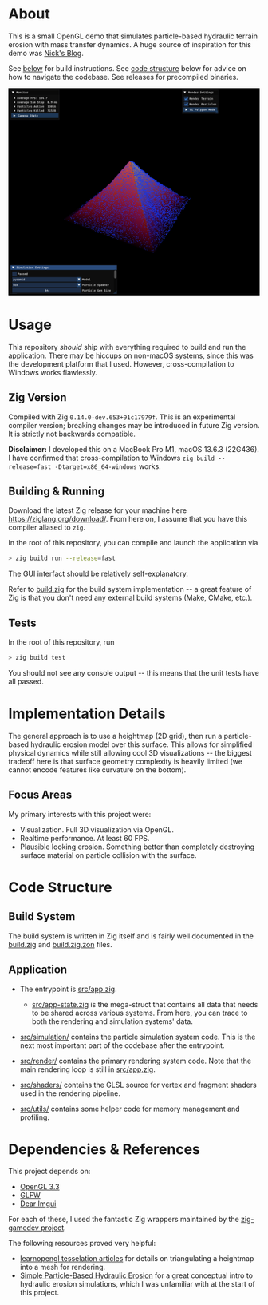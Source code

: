 # About
This is a small OpenGL demo that simulates particle-based hydraulic terrain erosion with mass transfer dynamics. A huge source of inspiration for this demo was [Nick's Blog](https://nickmcd.me/2020/04/10/simple-particle-based-hydraulic-erosion/).

See [below](#building--running) for build instructions. See [code structure](#code-structure) below for advice on how to navigate the codebase. See releases for precompiled binaries.

![](./screenshots/screenshot.png)


# Usage
This repository _should_ ship with everything required to build and run the application. There may be hiccups on non-macOS systems, since this was the development platform that I used. However, cross-compilation to Windows works flawlessly.

## Zig Version
Compiled with Zig `0.14.0-dev.653+91c17979f`. This is an experimental compiler version; breaking changes may be introduced in future Zig version. It is strictly not backwards compatible.

**Disclaimer:** I developed this on a MacBook Pro M1, macOS 13.6.3 (22G436). I have confirmed that cross-compilation to Windows `zig build --release=fast -Dtarget=x86_64-windows` works.


## Building & Running
Download the latest Zig release for your machine here https://ziglang.org/download/. From here on, I assume that you have this compiler aliased to `zig`.

In the root of this repository, you can compile and launch the application via
```bash
> zig build run --release=fast
```

The GUI interfact should be relatively self-explanatory.

Refer to [build.zig](./build.zig) for the build system implementation -- a great feature of Zig is that you don't need any external build systems (Make, CMake, etc.).


## Tests
In the root of this repository, run
```bash
> zig build test
```

You should not see any console output -- this means that the unit tests have all passed.


# Implementation Details
The general approach is to use a heightmap (2D grid), then run a particle-based hydraulic erosion model over this surface. This allows for simplified physical dynamics while still allowing cool 3D visualizations -- the biggest tradeoff here is that surface geometry complexity is heavily limited (we cannot encode features like curvature on the bottom).

## Focus Areas
My primary interests with this project were:
- Visualization. Full 3D visualization via OpenGL.
- Realtime performance. At least 60 FPS.
- Plausible looking erosion. Something better than completely destroying surface material on particle collision with the surface. 


# Code Structure
## Build System
The build system is written in Zig itself and is fairly well documented in the [build.zig](./build.zig) and [build.zig.zon](./build.zig.zon) files.

## Application
- The entrypoint is [src/app.zig](./src/app.zig).
    - [src/app-state.zig](./src/app-state.zig) is the mega-struct that contains all data that needs to be shared across various systems. From here, you can trace to both the rendering and simulation systems' data.

- [src/simulation/](./src/simulation/) contains the particle simulation system code. This is the next most important part of the codebase after the entrypoint.

- [src/render/](./src/render/) contains the primary rendering system code. Note that the main rendering loop is still in [src/app.zig](./src/app.zig).

- [src/shaders/](./src/shaders/) contains the GLSL source for vertex and fragment shaders used in the rendering pipeline.

- [src/utils/](./src/utils/) contains some helper code for memory management and profiling.


# Dependencies & References
This project depends on:
- [OpenGL 3.3](https://www.opengl.org/)
- [GLFW](https://www.glfw.org/)
- [Dear Imgui](https://github.com/ocornut/imgui)

For each of these, I used the fantastic Zig wrappers maintained by the [zig-gamedev project](https://github.com/zig-gamedev/zig-gamedev).

The following resources proved very helpful:
- [learnopengl tesselation articles](https://learnopengl.com/Guest-Articles/2021/Tessellation/Height-map) for details on triangulating a heightmap into a mesh for rendering.
- [Simple Particle-Based Hydraulic Erosion](https://nickmcd.me/2020/04/10/simple-particle-based-hydraulic-erosion/) for a great conceptual intro to hydraulic erosion simulations, which I was unfamiliar with at the start of this project.
